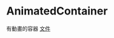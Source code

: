 #  AnimatedContainer
有動畫的容器
[文件](https://api.flutter.dev/flutter/widgets/AnimatedContainer-class.html)

